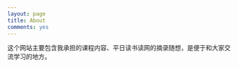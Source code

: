 ```yaml
---
layout: page
title: About
comments: yes
---
```


这个网站主要包含我承担的课程内容、平日读书读网的摘录随想，是便于和大家交流学习的地方。
